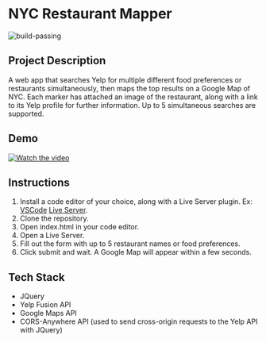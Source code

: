 # NYC Restaurant Mapper
![build-passing](https://img.shields.io/badge/build-passing-brightgreen)

## Project Description

A web app that searches Yelp for multiple different food preferences or restaurants simultaneously, then maps the top results on a Google Map of NYC. Each marker has attached an image of the restaurant, along with a link to its Yelp profile for further information. Up to 5 simultaneous searches are supported. 


## Demo

[![Watch the video](https://img.youtube.com/vi/Lwt06zuVXnc/maxresdefault.jpg)](https://www.youtube.com/watch?v=Lwt06zuVXnc)


## Instructions

1. Install a code editor of your choice, along with a Live Server plugin. Ex: [VSCode](https://code.visualstudio.com/Download) [Live Server](https://marketplace.visualstudio.com/items?itemName=ritwickdey.LiveServer).
1. Clone the repository.
2. Open index.html in your code editor.
3. Open a Live Server.
4. Fill out the form with up to 5 restaurant names or food preferences.
5. Click submit and wait. A Google Map will appear within a few seconds.

## Tech Stack
- JQuery
- Yelp Fusion API
- Google Maps API
- CORS-Anywhere API (used to send cross-origin requests to the Yelp API with JQuery)
